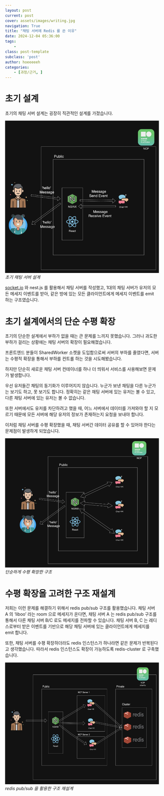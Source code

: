 ```yaml
---
layout: post
current: post
cover: assets/images/writing.jpg
navigation: True
title: "채팅 서버에 Redis 를 쓴 이유"
date: 2024-12-04 05:36:00
tags:
    - 
class: post-template
subclass: 'post'
author: hoeeeeeh
categories:
    - [과정/근거, ]
---
```



# 초기 설계


초기의 채팅 서버 설계는 굉장히 직관적인 설계를 가졌습니다.


![0](/upload/2024-12-04-채팅_서버에_Redis_를_쓴_이유.md/0.png)_초기 채팅 서버 설계_



[socket.io](http://socket.io/) 와 nest.js 를 활용해서 채팅 서버를 작성했고, 1대의 채팅 서버가 유저의 모든 메세지 이벤트를 받아, 같은 방에 있는 모든 클라이언트에게 메세지 이벤트를 emit 하는 구조였습니다.


# 초기 설계에서의 단순 수평 확장


초기의 단순한 설계에서 부하가 없을 때는 큰 문제를 느끼지 못했습니다. 그러나 과도한 부하가 걸리는 상황에는 채팅 서버의 확장이 필요해졌습니다.



프론트엔드 분들이 SharedWorker 소켓을 도입함으로써 서버의 부하를 줄였다면, 서버는 수평적 확장을 통해서 부하를 컨트롤 하는 것을 시도해봤습니다.


하지만 단순히 새로운 채팅 서버 컨테이너를 하나 더 띄워서 서비스를 사용해보면 문제가 발생합니다.


우선 유저들간 채팅의 동기화가 이루어지지 않습니다. 누군가 보낸 채팅을 다른 누군가는 보기도 하고, 못 보기도 합니다.
정확히는 같은 채팅 서버에 있는 유저는 볼 수 있고, 다른 채팅 서버에 있는 유저는 볼 수 없습니다.


또한 서버에서도 유저를 차단하려고 했을 때, 어느 서버에서 데이터를 가져와야 할 지 모르기 때문에 모든 서버에 해당 유저의 정보가 존재하는지 요청을 보내야 합니다.


이처럼 채팅 서버를 수평 확장했을 때, 채팅 서버간 데이터 공유를 할 수 있어야 한다는 문제점이 발생하게 되었습니다.


![1](/upload/2024-12-04-채팅_서버에_Redis_를_쓴_이유.md/1.png)_단순하게 수평 확장한 구조_


# 수평 확장을 고려한 구조 재설계


저희는 이런 문제를 해결하기 위해서 redis pub/sub 구조를 활용했습니다.
채팅 서버 A 의 ‘liboo’ 라는 room 으로 메세지가 온다면, 채팅 서버 A 는 redis pub/sub 구조를 통해서 다른 채팅 서버 B/C 로도 메세지를 전파할 수 있습니다.
채팅 서버 B, C 는 레디스로부터 받은 이벤트를 기반으로 해당 채팅 서버에 있는 클라이언트에게 메세지를 emit 합니다.


또한, 채팅 서버를 수평 확장하더라도 redis 인스턴스가 하나라면 같은 문제가 반복된다고 생각했습니다.
따라서 redis 인스턴스도 확장이 가능하도록 redis-cluster 로 구축했습니다.


![2](/upload/2024-12-04-채팅_서버에_Redis_를_쓴_이유.md/2.png)_redis pub/sub 을 활용한 구조 재설계_

